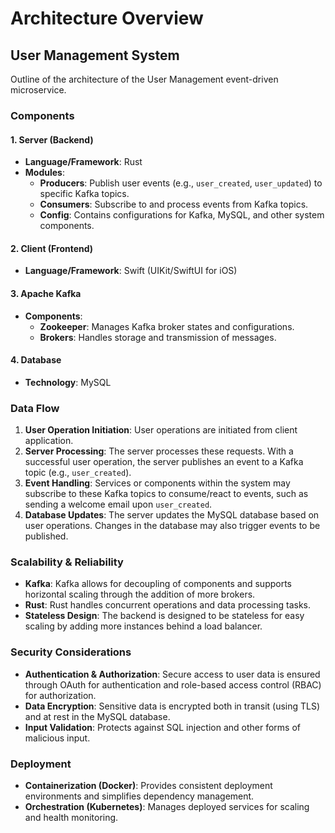 # Architecture Overview

## User Management System

Outline of the architecture of the User Management event-driven microservice.

### Components

#### 1. **Server (Backend)**
- **Language/Framework**: Rust
- **Modules**:
  - **Producers**: Publish user events (e.g., `user_created`, `user_updated`) to specific Kafka topics.
  - **Consumers**: Subscribe to and process events from Kafka topics.
  - **Config**: Contains configurations for Kafka, MySQL, and other system components.

#### 2. **Client (Frontend)**
- **Language/Framework**: Swift (UIKit/SwiftUI for iOS)

#### 3. **Apache Kafka**
- **Components**:
  - **Zookeeper**: Manages Kafka broker states and configurations.
  - **Brokers**: Handles storage and transmission of messages.

#### 4. **Database**
- **Technology**: MySQL

### Data Flow

1. **User Operation Initiation**: User operations are initiated from client application.
2. **Server Processing**: The server processes these requests. With a successful user operation, the server publishes an event to a Kafka topic (e.g., `user_created`).
3. **Event Handling**: Services or components within the system may subscribe to these Kafka topics to consume/react to events, such as sending a welcome email upon `user_created`.
4. **Database Updates**: The server updates the MySQL database based on user operations. Changes in the database may also trigger events to be published.

### Scalability & Reliability

- **Kafka**: Kafka allows for decoupling of components and supports horizontal scaling through the addition of more brokers.
- **Rust**: Rust handles concurrent operations and data processing tasks.
- **Stateless Design**: The backend is designed to be stateless for easy scaling by adding more instances behind a load balancer.

### Security Considerations

- **Authentication & Authorization**: Secure access to user data is ensured through OAuth for authentication and role-based access control (RBAC) for authorization.
- **Data Encryption**: Sensitive data is encrypted both in transit (using TLS) and at rest in the MySQL database.
- **Input Validation**: Protects against SQL injection and other forms of malicious input.

### Deployment

- **Containerization (Docker)**: Provides consistent deployment environments and simplifies dependency management.
- **Orchestration (Kubernetes)**: Manages deployed services for scaling and health monitoring.